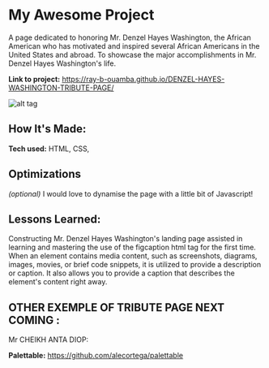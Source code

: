 # My Awesome Project
A page dedicated to honoring Mr. Denzel Hayes Washington, the African American who has motivated and inspired several African Americans in the United States and abroad. 
To showcase the major accomplishments in Mr. Denzel Hayes Washington's life.


**Link to project:** https://ray-b-ouamba.github.io/DENZEL-HAYES-WASHINGTON-TRIBUTE-PAGE/

![alt tag](http://placecorgi.com/1200/650)

## How It's Made:

**Tech used:** HTML, CSS, 

## Optimizations
*(optional)*
I would love to dynamise the page with a little bit of Javascript!

## Lessons Learned:
Constructing Mr. Denzel Hayes Washington's landing page assisted in learning and mastering the use of the figcaption html tag for the first time. When an element contains media content, such as screenshots, diagrams, images, movies, or brief code snippets, it is utilized to provide a description or caption.  It also allows you to provide a caption that describes the element's content right away. 

 
## OTHER EXEMPLE OF TRIBUTE PAGE NEXT COMING :
Mr CHEIKH ANTA DIOP:

**Palettable:** https://github.com/alecortega/palettable







